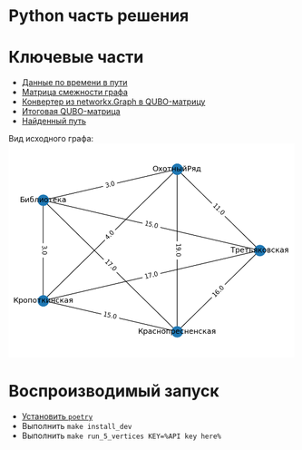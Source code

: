 # Python часть решения

# Ключевые части

- [Данные по времени в пути](./data/paths.csv)
- [Матрица смежности графа](./data/results/adj.npy)
- [Конвертер из networkx.Graph в QUBO-матрицу](./solution/converters/tsp2qubo.py)
- [Итоговая QUBO-матрица](./data/results/Q.npy)
- [Найденный путь](./data/results/answers.csv)

Вид исходного графа:
![](./data/results/problem_graph.png)

# Воспроизводимый запуск

- [Установить `poetry`](https://python-poetry.org/docs/#installation)
- Выполнить `make install_dev`
- Выполнить `make run_5_vertices KEY=%API key here%`
